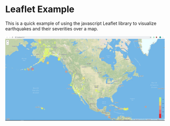 # Leaflet Example

This is a quick example of using the javascript Leaflet library to visualize earthquakes and their severities over a map.

![Map Screenshot](https://github.com/mahanabba/LeafletExample/blob/master/Screenshot/mapscreenshot.PNG)

